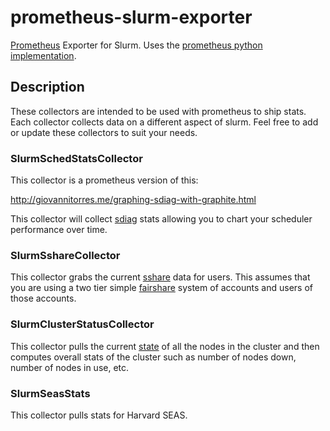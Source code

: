 # prometheus-slurm-exporter
[Prometheus](https://prometheus.io/) Exporter for Slurm. Uses the [prometheus python implementation](https://github.com/prometheus/client_python).

## Description

These collectors are intended to be used with prometheus to ship stats.  Each collector collects data on a different aspect of slurm.  Feel free to add or update these collectors to suit your needs.

### SlurmSchedStatsCollector

This collector is a prometheus version of this:

http://giovannitorres.me/graphing-sdiag-with-graphite.html

This collector will collect [sdiag](http://slurm.schedmd.com/sdiag.html "sdiag") stats allowing you to chart your scheduler performance over time.

### SlurmSshareCollector

This collector grabs the current [sshare](http://slurm.schedmd.com/sshare.html "sshare") data for users.  This assumes that you are using a two tier simple [fairshare](http://slurm.schedmd.com/priority_multifactor.html "Multifactor Priority") system of accounts and users of those accounts.

### SlurmClusterStatusCollector

This collector pulls the current [state](http://slurm.schedmd.com/scontrol.html "scontrol") of all the nodes in the cluster and then computes overall stats of the cluster such as number of nodes down, number of nodes in use, etc.

### SlurmSeasStats

This collector pulls stats for Harvard SEAS.